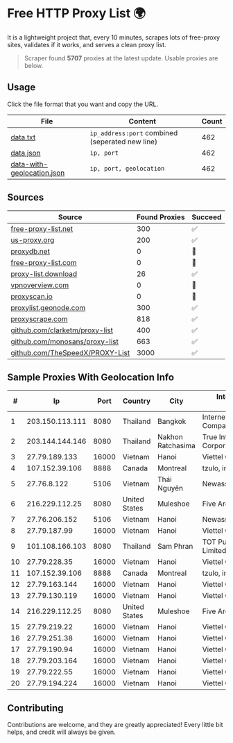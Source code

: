 
# Free HTTP Proxy List 🌍

It is a lightweight project that, every 10 minutes, scrapes lots of free-proxy sites, validates if it works, and serves a clean proxy list.


> Scraper found **5707** proxies at the latest update. Usable proxies are below.

## Usage

Click the file format that you want and copy the URL.


|File|Content|Count|
|----|-------|-----|
|[data.txt](https://raw.githubusercontent.com/themiralay/Proxy-List-World/master/data.txt)|`ip_address:port` combined (seperated new line)|462|
|[data.json](https://raw.githubusercontent.com/themiralay/Proxy-List-World/master/data.json)|`ip, port`|462|
|[data-with-geolocation.json](https://raw.githubusercontent.com/themiralay/Proxy-List-World/master/data-with-geolocation.json)|`ip, port, geolocation`|462|

## Sources

|Source|Found Proxies|Succeed|
|------|-------------|-------|
|[free-proxy-list.net](https://free-proxy-list.net)|300|✅|
|[us-proxy.org](https://www.us-proxy.org)|200|✅|
|[proxydb.net](http://proxydb.net)|0|🚫|
|[free-proxy-list.com](https://free-proxy-list.com/?page=&port=&type%5B%5D=http&type%5B%5D=https&up_time=0&search=Search)|0|🚫|
|[proxy-list.download](https://www.proxy-list.download/HTTP)|26|✅|
|[vpnoverview.com](https://vpnoverview.com/privacy/anonymous-browsing/free-proxy-servers)|0|🚫|
|[proxyscan.io](https://www.proxyscan.io)|0|🚫|
|[proxylist.geonode.com](https://proxylist.geonode.com/api/proxy-list?limit=300&page=1&sort_by=lastChecked&sort_type=desc&protocols=http,https)|300|✅|
|[proxyscrape.com](https://api.proxyscrape.com/v2/?request=displayproxies&protocol=http&timeout=10000&country=all&ssl=all&anonymity=all)|818|✅|
|[github.com/clarketm/proxy-list](https://raw.githubusercontent.com/clarketm/proxy-list/master/proxy-list-raw.txt)|400|✅|
|[github.com/monosans/proxy-list](https://raw.githubusercontent.com/monosans/proxy-list/main/proxies/http.txt)|663|✅|
|[github.com/TheSpeedX/PROXY-List](https://raw.githubusercontent.com/TheSpeedX/PROXY-List/master/http.txt)|3000|✅|


## Sample Proxies With Geolocation Info

|#|Ip|Port|Country|City|Internet Service Provider|
|-|--|----|-------|----|-------------------------|
|1|203.150.113.111|8080|Thailand|Bangkok|Internet Thailand Company Ltd.|
|2|203.144.144.146|8080|Thailand|Nakhon Ratchasima|True Internet Corporation CO. Ltd.|
|3|27.79.189.133|16000|Vietnam|Hanoi|Viettel Corporation|
|4|107.152.39.106|8888|Canada|Montreal|tzulo, inc.|
|5|27.76.8.122|5106|Vietnam|Thái Nguyên|Newass2011xDSLHCMC|
|6|216.229.112.25|8080|United States|Muleshoe|Five Area Systems, LLC|
|7|27.76.206.152|5106|Vietnam|Hanoi|Newass2011xDSLHCMC|
|8|27.79.187.99|16000|Vietnam|Hanoi|Viettel Corporation|
|9|101.108.166.103|8080|Thailand|Sam Phran|TOT Public Company Limited|
|10|27.79.228.35|16000|Vietnam|Hanoi|Viettel Corporation|
|11|107.152.39.106|8888|Canada|Montreal|tzulo, inc.|
|12|27.79.163.144|16000|Vietnam|Hanoi|Viettel Corporation|
|13|27.79.130.119|16000|Vietnam|Hanoi|Viettel Corporation|
|14|216.229.112.25|8080|United States|Muleshoe|Five Area Systems, LLC|
|15|27.79.219.22|16000|Vietnam|Hanoi|Viettel Corporation|
|16|27.79.251.38|16000|Vietnam|Hanoi|Viettel Corporation|
|17|27.79.190.94|16000|Vietnam|Hanoi|Viettel Corporation|
|18|27.79.203.164|16000|Vietnam|Hanoi|Viettel Corporation|
|19|27.79.222.55|16000|Vietnam|Hanoi|Viettel Corporation|
|20|27.79.194.224|16000|Vietnam|Hanoi|Viettel Corporation|



## Contributing

Contributions are welcome, and they are greatly appreciated! Every
little bit helps, and credit will always be given.

